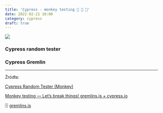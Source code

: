 ```yaml
---
title: 'Cypress - monkey testing 🙈 🙉 🙊'
date: 2022-02-21 10:00
category: cypress
draft: true
---
```




![](https://www.cypress.io/static/cypress-io-logo-social-share-8fb8a1db3cdc0b289fad927694ecb415.png)

### Cypress random tester

### Cypress Gremlin


----

Źródła:

[Cypress Random Tester (Monkey)](https://github.com/TheSoftwareDesignLab/monkey-cypress)

[Monkey testing — Let’s break things! gremlins.js + cypress.io](https://medium.com/@qa.gary.parker/monkey-testing-lets-break-things-b3e8efb63fda)


🗄 [gremlins.js](https://github.com/marmelab/gremlins.js/blob/master/README.md)


